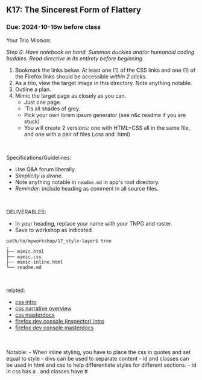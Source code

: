 ## K17: The Sincerest Form of Flattery
### Due: 2024-10-16w before class

Your Trio Mission: 

_Step 0: Have notebook on hand. Summon duckies and/or humanoid coding buddies. Read directive in its entirety before beginning._

1. Bookmark the links below. At least one (1) of the CSS links and one (1) of the Firefox links should be accessible *within 2 clicks*.
1. As a trio, view the target image in this directory. Note anything notable.
1. Outline a plan.
1. Mimic the target page as closely as you can.
   - Just one page.
   - 'Tis all shades of grey.
   - Pick your own lorem ipsum generator (see n&c readme if you are stuck)
   - You will create 2 versions: one with HTML+CSS all in the same file, and one with a pair of files (.css and .html)
<br>

Specifications/Guidelines:
  - Use Q&A forum liberally.
  - *Simplicity is divine.*
  - Note anything notable in `readme.md` in app's root directory.
  - _Reminder:_ include heading as comment in all source files.
<br>

DELIVERABLES:
* In your heading, replace your name with your TNPG and roster.
* Save to workshop as indicated.

```
path/to/myworkshop/17_style-layer$ tree
.
├── mimic.html
├── mimic.css
├── mimic-inline.html
└── readme.md
```

<br>

related:
* [css intro](https://developer.mozilla.org/en-US/docs/Learn/Getting_started_with_the_web/CSS_basics)
* [css narrative overview](https://developer.mozilla.org/en-US/docs/Learn/CSS/First_steps)
* [css masterdocs](https://developer.mozilla.org/en-US/docs/Web/CSS)
* [firefox dev console (inspector) intro](https://firefox-source-docs.mozilla.org/devtools-user/page_inspector/how_to/open_the_inspector/index.html)
* [firefox dev console masterdocs](https://firefox-source-docs.mozilla.org/devtools-user/page_inspector/index.html)

<br>

<br>
Notable: 
- When inline styling, you have to place the css in quotes and set equal to style
- divs can be used to separate content
- id and classes can be used in html and css to help differentiate styles for different sections. 
  - id in css has a . and classes have #

